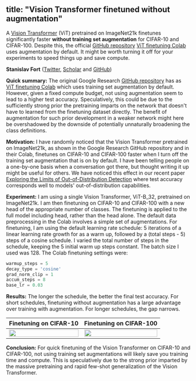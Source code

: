title: "Vision Transformer finetuned without augmentation"
---
A [Vision Transformer](https://arxiv.org/abs/2010.11929) (ViT) pretrained on ImageNet21k finetunes significantly faster **without training set augmentation** for CIFAR-10 and CIFAR-100. Despite this, the official  [GitHub repository](https://github.com/google-research/vision_transformer)  [ViT finetuning Colab](https://colab.research.google.com/github/google-research/vision_transformer/blob/master/vit_jax.ipynb) uses augmentation by default. It might be worth turning it off for your experiments to speed things up and save compute.

**Stanislav Fort** ([Twitter](https://twitter.com/stanislavfort), [Scholar](https://scholar.google.cz/citations?user=eu2Kzn0AAAAJ&hl=en) and [GitHub](https://github.com/stanislavfort))

**Quick summary:** The original Google Research [GitHub repository](https://github.com/google-research/vision_transformer) has as [ViT finetuning Colab](https://colab.research.google.com/github/google-research/vision_transformer/blob/master/vit_jax.ipynb) which uses training set augmentation by default. However, given a fixed compute budget, not using augmentation seem to lead to a higher test accuracy. Speculatively, this could be due to the sufficiently strong prior the pretraining imparts on the network that doesn't have to learned from the finetuning dataset directly. The benefit of augmentation for such prior development in a weaker network might here be overshadowed by the downside of potentially unnaturally broadening the class definitions.

**Motivation:** I have randomly noticed that the Vision Transformer pretrained on ImageNet21k, as shown in the Google Research GitHub repository and in their Colab, finetunes on CIFAR-10 and CIFAR-100 faster when I turn off the training set augmentation that is on by default. I have been telling people on a one-by-one basis when a conversation got there, but thought writing it up might be useful for others. We have noticed this effect in our recent paper [Exploring the Limits of Out-of-Distribution Detection](https://arxiv.org/abs/2106.03004) where test accuracy corresponds well to models' out-of-distribution capabilities.

**Experiment:** I am using a single Vision Transformer, ViT-B_32, pretrained on ImageNet21k. I am then finetuning on CIFAR-10 and CIFAR-100 with a new head of the appropriate number of classes. The finetuning is applied to the full model including head, rather than the head alone. The default data preprocessing in the Colab involves a simple set of augmentations. For finetuning, I am using the default learning rate schedule: 5 iterations of a linear learning rate growth for as a warm up, followed by a (total steps - 5) steps of a cosine schedule. I varied the total number of steps in the schedule, keeping the 5 initial warm up steps constant. The batch size I used was 128. The Colab finetuning settings were:

```python
warmup_steps = 5
decay_type = 'cosine'
grad_norm_clip = 1
accum_steps = 8
base_lr = 0.03
```



**Results:** The longer the schedule, the better the final test accuracy. For short schedules, finetuning without augmentation has a large advantage over training with augmentation. For longer schedules, the gap narrows. 

| Finetuning on CIFAR-10                                       | Finetuning on CIFAR-100                                      |
| ------------------------------------------------------------ | ------------------------------------------------------------ |
| <img src="vit_finetune_cifar10.png" ALIGN="center" height="100%" width="100%"> | <img src="vit_finetune_cifar100.png" ALIGN="center" height="100%" width="100%"> |

**Conclusion:** For quick finetuning of the Vision Transformer on CIFAR-10 and CIFAR-100, not using training set augmentations will likely save you training time and compute. This is speculatively due to the strong prior imparted by the massive pretraining and rapid few-shot generalization of the Vision Transformer.

